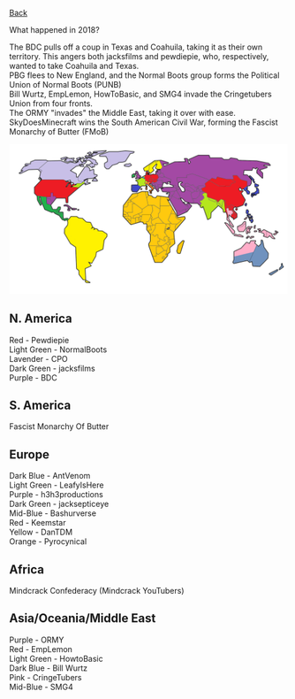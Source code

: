 [Back](2018)

What happened in 2018?

The BDC pulls off a coup in Texas and Coahuila, taking it as their
own territory. This angers both jacksfilms and pewdiepie,
who, respectively, wanted to take Coahuila and Texas.<br/>
PBG flees to New England, and the Normal Boots group forms the
Political Union of Normal Boots (PUNB)<br/>
Bill Wurtz, EmpLemon, HowToBasic, and SMG4 invade the
Cringetubers Union from four fronts.<br/>
The ORMY "invades" the Middle East, taking it over with ease.<br/>
SkyDoesMinecraft wins the South American Civil War, forming
the Fascist Monarchy of Butter (FMoB)<br/>

![Map](assets/2019.png)

## N. America
Red - Pewdiepie<br/>
Light Green - NormalBoots<br/>
Lavender - CPO<br/>
Dark Green - jacksfilms<br/>
Purple - BDC<br/>

## S. America
Fascist Monarchy Of Butter<br/>

## Europe
Dark Blue - AntVenom<br/>
Light Green - LeafyIsHere<br/>
Purple - h3h3productions<br/>
Dark Green - jacksepticeye<br/>
Mid-Blue - Bashurverse<br/>
Red - Keemstar<br/>
Yellow - DanTDM<br/>
Orange - Pyrocynical<br/>

## Africa
Mindcrack Confederacy (Mindcrack YouTubers)<br/>

## Asia/Oceania/Middle East
Purple - ORMY<br/>
Red - EmpLemon<br/>
Light Green - HowtoBasic<br/>
Dark Blue - Bill Wurtz<br/>
Pink - CringeTubers<br/>
Mid-Blue - SMG4<br/>
